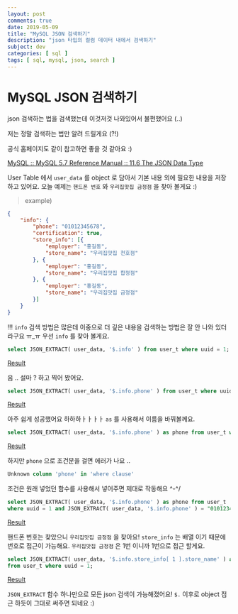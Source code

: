 ```yaml
---
layout: post
comments: true
date: 2019-05-09
title: "MySQL JSON 검색하기"
description: "json 타입의 컬럼 데이터 내에서 검색하기"
subject: dev
categories: [ sql ]
tags: [ sql, mysql, json, search ]
---
```


# MySQL JSON 검색하기

json 검색하는 법을 검색했는데 이것저것 나와있어서 불편했어요 (..)

저는 정말 검색하는 법만 알려 드릴게요 (?!)

공식 홈페이지도 같이 참고하면 좋을 것 같아요 :)

[MySQL :: MySQL 5.7 Reference Manual :: 11.6 The JSON Data Type](https://dev.mysql.com/doc/refman/5.7/en/json.html)

User Table 에서 `user_data` 를 object 로 담아서 기본 내용 외에 필요한 내용을 저장하고 있어요.
오늘 예제는 `핸드폰 번호` 와 `우리집맛집 금정점` 을 찾아 볼게요 :)

> example)

```json
{
    "info": {
        "phone": "01012345678",
        "certification": true,
        "store_info": [{
            "employer": "홍길동",
            "store_name": "우리집맛집 천호점"
        }, {
            "employer": "홍길동",
            "store_name": "우리집맛집 합정점"
        }, {
            "employer": "홍길동",
            "store_name": "우리집맛집 금정점"
        }]
    }
}
```

!!! `info` 검색 방법은 많은데 이중으로 더 깊은 내용을 검색하는 방법은 잘 안 나와 있더라구요 ㅠ_ㅠ
우선 `info` 를 찾아 볼게요.

```sql
select JSON_EXTRACT( user_data, '$.info' ) from user_t where uuid = 1;
```

[Result](https://www.notion.so/455c92d5493c4d6e93497f29b7456f62)

음 .. 설마 ? 하고 찍어 봤어요. 

```sql
select JSON_EXTRACT( user_data, '$.info.phone' ) from user_t where uuid = 1;
```

[Result](https://www.notion.so/d0312a855f3d4c3296b20bdc3dd027fb)

아주 쉽게 성공했어요 하하하ㅏㅏㅏㅏ
`as` 를 사용해서 이름을 바꿔볼께요.

```sql
select JSON_EXTRACT( user_data, '$.info.phone' ) as phone from user_t where uuid = 1;
```

[Result](https://www.notion.so/05df748e96a6467c91abad94058a280f)

하지만 `phone` 으로 조건문을 걸면 에러가 나요 ..

```sql
Unknown column 'phone' in 'where clause'
```

조건은 원래 넣었던 함수를 사용해서 넣어주면 제대로 작동해요 ^-^/

```sql
select JSON_EXTRACT( user_data, '$.info.phone' ) as phone from user_t
where uuid = 1 and JSON_EXTRACT( user_data, '$.info.phone' ) = "01012345678";
```

[Result](https://www.notion.so/9044f32ea7544f16b8f93bafdc1432ff)

핸드폰 번호는 찾았으니 `우리집맛집 금정점` 을 찾아요!
`store_info` 는 배열 이기 때문에 번호로 접근이 가능해요.
`우리집맛집 금정점` 은 1번 이니까 1번으로 접근 할게요.

```sql
select JSON_EXTRACT( user_data, '$.info.store_info[ 1 ].store_name' ) as store_name
from user_t where uuid = 1;
```

[Result](https://www.notion.so/a303134696864cc5b3062ca2b9906939)

`JSON_EXTRACT` 함수 하나만으로 모든 json 검색이 가능해졌어요!
`$.` 이후로 object 접근 하듯이 그대로 써주면 되네요 :)